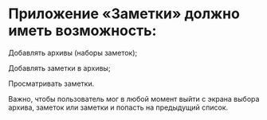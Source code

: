 # Приложение «Заметки» должно иметь возможность:
Добавлять архивы (наборы заметок);

Добавлять заметки в архивы;

Просматривать заметки.

Важно, чтобы пользователь мог в любой момент выйти с экрана выбора
архива, заметок или заметки и попасть на предыдущий список.